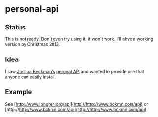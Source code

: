 personal-api
============

Status
-----------------------------
This is not ready. Don't even try using it, it won't work. I'll ahve a working version by Christmas 2013.

Idea
-----------------------------
I saw [Joshua Beckman's](https://twitter.com/jbckmn) [peronal API](http://http://www.bckmn.com/api) and wanted to provide one that anyone can easily install.

Example
-----------------------------
See [http://www.longren.org/api](http://http://www.bckmn.com/api) or [http://http://www.bckmn.com/api](http://http://www.bckmn.com/api)